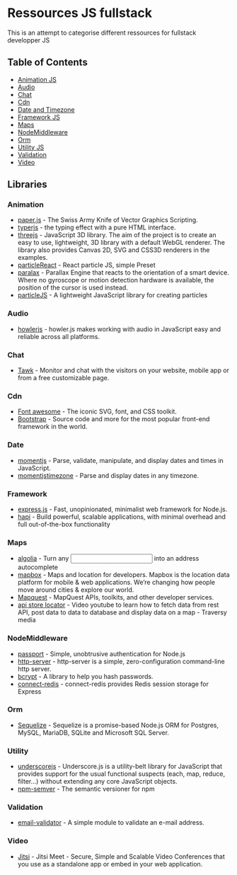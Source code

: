 # Ressources JS fullstack

This is an attempt to categorise different ressources for fullstack developper JS

## Table of Contents

- [Animation JS](#Animation)
- [Audio](#Audio)
- [Chat](#Chat)
- [Cdn](#Cdn)
- [Date and Timezone](#Time)
- [Framework JS](#Framework)
- [Maps](#Maps)
- [NodeMiddleware](#NodeMiddleware)
- [Orm](#Orm)
- [Utility JS](#Utility)
- [Validation](#Validation)
- [Video](#Video)




Libraries
-------

### Animation

- [paper.js](http://paperjs.org) - The Swiss Army Knife of Vector Graphics Scripting.
- [typerjs](https://steven.codes/typerjs/) - the typing effect with a pure HTML interface.
- [threejs](https://threejs.org/) - JavaScript 3D library. The aim of the project is to create an easy to use, lightweight, 3D library with a default WebGL renderer. The library also provides Canvas 2D, SVG and CSS3D renderers in the examples.
- [particleReact](https://rpj.bembi.org/?ref=madewithreactjs.com#simple) - React particle JS, simple Preset
- [paralax](https://matthew.wagerfield.com/parallax/) - Parallax Engine that reacts to the orientation of a smart device. Where no gyroscope or motion detection hardware is available, the position of the cursor is used instead.
- [particleJS](https://vincentgarreau.com/particles.js/) - A lightweight JavaScript library for creating particles

### Audio 

- [howlerjs](https://howlerjs.com/) - howler.js makes working with audio in JavaScript easy and reliable across all platforms.

### Chat

- [Tawk](https://www.tawk.to/) - Monitor and chat with the visitors on your website, mobile app or from a free customizable page.

### Cdn

- [Font awesome](https://cdnjs.com/libraries/font-awesome) - The iconic SVG, font, and CSS toolkit.
- [Bootstrap](https://www.bootstrapcdn.com/) - Source code and more for the most popular front-end framework in the world.

### Date

- [momentjs](https://momentjs.com/) - Parse, validate, manipulate, and display dates and times in JavaScript.
- [momentjstimezone](https://momentjs.com/timezone/) - Parse and display dates in any timezone.

### Framework

- [express.js](https://expressjs.com/) - Fast, unopinionated, minimalist web framework for Node.js.
- [hapi](https://hapi.dev/) - Build powerful, scalable applications, with minimal overhead and full out-of-the-box functionality


### Maps

- [algolia](https://community.algolia.com/places/) - Turn any <input> into an address autocomplete
- [mapbox](https://www.mapbox.com/) - Maps and location for developers. Mapbox is the location data platform for mobile & web applications. We’re changing how people move around cities & explore our world.
- [Mapquest](https://developer.mapquest.com/) - MapQuest APIs, toolkits, and other developer services.
- [api store locator](https://www.youtube.com/watch?v=9FQrFah9rnc) - Video youtube to learn how to fetch data from rest API, post data to data to database  and display data on a map - Traversy media

### NodeMiddleware

- [passport](http://www.passportjs.org/) - Simple, unobtrusive authentication for Node.js
- [http-server](https://github.com/http-party/http-server) - http-server is a simple, zero-configuration command-line http server.
- [bcrypt](https://github.com/kelektiv/node.bcrypt.js) - A library to help you hash passwords.
- [connect-redis](https://github.com/tj/connect-redis#readme) - connect-redis provides Redis session storage for Express

### Orm

- [Sequelize](https://sequelize.org/v5/) - Sequelize is a promise-based Node.js ORM for Postgres, MySQL, MariaDB, SQLite and Microsoft SQL Server. 

### Utility

- [underscorejs](https://underscorejs.org) - Underscore.js is a utility-belt library for JavaScript that provides support for the usual functional suspects (each, map, reduce, filter...) without extending any core JavaScript objects.
- [npm-semver](https://docs.npmjs.com/misc/semver.html) - The semantic versioner for npm

### Validation

- [email-validator](https://www.npmjs.com/package/email-validator) - A simple module to validate an e-mail address.

### Video 

- [Jitsi](https://jitsi.org/) - Jitsi Meet - Secure, Simple and Scalable Video Conferences that you use as a standalone app or embed in your web application.


